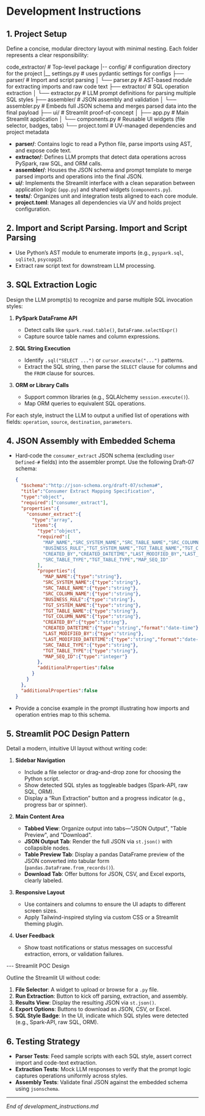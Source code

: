# Development Instructions
## 1. Project Setup

Define a concise, modular directory layout with minimal nesting. Each folder represents a clear responsibility:

code_extractor/                   # Top-level package
|-- config/                       # configuration directory for the project
    |__ settings.py               # uses pydantic settings for configs
├── parser/                       # Import and script parsing
│   └── parser.py                 # AST-based module for extracting imports and raw code text
├── extractor/                    # SQL operation extraction
│   └── extractor.py              # LLM prompt definitions for parsing multiple SQL styles
├── assembler/                    # JSON assembly and validation
│   └── assembler.py              # Embeds full JSON schema and merges parsed data into the final payload
├── ui/                           # Streamlit proof-of-concept
│   ├── app.py                    # Main Streamlit application
│   └── components.py             # Reusable UI widgets (file selector, badges, tabs)
└── project.toml                  # UV-managed dependencies and project metadata

* **parser/**: Contains logic to read a Python file, parse imports using AST, and expose code text.
* **extractor/**: Defines LLM prompts that detect data operations across PySpark, raw SQL, and ORM calls.
* **assembler/**: Houses the JSON schema and prompt template to merge parsed imports and operations into the final JSON.
* **ui/**: Implements the Streamlit interface with a clean separation between application logic (`app.py`) and shared widgets (`components.py`).
* **tests/**: Organizes unit and integration tests aligned to each core module.
* **project.toml**: Manages all dependencies via UV and holds project configuration.

## 2. Import and Script Parsing. Import and Script Parsing

* Use Python’s AST module to enumerate imports (e.g., `pyspark.sql`, `sqlite3`, `psycopg2`).
* Extract raw script text for downstream LLM processing.

## 3. SQL Extraction Logic

Design the LLM prompt(s) to recognize and parse multiple SQL invocation styles:

1. **PySpark DataFrame API**

   * Detect calls like `spark.read.table()`, `DataFrame.selectExpr()`
   * Capture source table names and column expressions.

2. **SQL String Execution**

   * Identify `.sql("SELECT ...")` or `cursor.execute("...")` patterns.
   * Extract the SQL string, then parse the `SELECT` clause for columns and the `FROM` clause for sources.

3. **ORM or Library Calls**

   * Support common libraries (e.g., SQLAlchemy `session.execute()`).
   * Map ORM queries to equivalent SQL operations.

For each style, instruct the LLM to output a unified list of operations with fields: `operation`, `source`, `destination`, `parameters`.

## 4. JSON Assembly with Embedded Schema

* Hard‑code the `consumer_extract` JSON schema (excluding `User Defined-#` fields) into the assembler prompt. Use the following Draft-07 schema:

  ```json
  {
    "$schema":"http://json-schema.org/draft-07/schema#",
    "title":"Consumer Extract Mapping Specification",
    "type":"object",
    "required":["consumer_extract"],
    "properties":{
      "consumer_extract":{
        "type":"array",
        "items":{
          "type":"object",
          "required":[
            "MAP_NAME","SRC_SYSTEM_NAME","SRC_TABLE_NAME","SRC_COLUMN_NAME",
            "BUSINESS_RULE","TGT_SYSTEM_NAME","TGT_TABLE_NAME","TGT_COLUMN_NAME",
            "CREATED_BY","CREATED_DATETIME","LAST_MODIFIED_BY","LAST_MODIFIED_DATETIME",
            "SRC_TABLE_TYPE","TGT_TABLE_TYPE","MAP_SEQ_ID"
          ],
          "properties":{
            "MAP_NAME":{"type":"string"},
            "SRC_SYSTEM_NAME":{"type":"string"},
            "SRC_TABLE_NAME":{"type":"string"},
            "SRC_COLUMN_NAME":{"type":"string"},
            "BUSINESS_RULE":{"type":"string"},
            "TGT_SYSTEM_NAME":{"type":"string"},
            "TGT_TABLE_NAME":{"type":"string"},
            "TGT_COLUMN_NAME":{"type":"string"},
            "CREATED_BY":{"type":"string"},
            "CREATED_DATETIME":{"type":"string","format":"date-time"},
            "LAST_MODIFIED_BY":{"type":"string"},
            "LAST_MODIFIED_DATETIME":{"type":"string","format":"date-time"},
            "SRC_TABLE_TYPE":{"type":"string"},
            "TGT_TABLE_TYPE":{"type":"string"},
            "MAP_SEQ_ID":{"type":"integer"}
          },
          "additionalProperties":false
        }
      }
    },
    "additionalProperties":false
  }
  ```

* Provide a concise example in the prompt illustrating how imports and operation entries map to this schema.

## 5. Streamlit POC Design Pattern

Detail a modern, intuitive UI layout without writing code:

1. **Sidebar Navigation**

   * Include a file selector or drag-and-drop zone for choosing the Python script.
   * Show detected SQL styles as toggleable badges (Spark-API, raw SQL, ORM).
   * Display a “Run Extraction” button and a progress indicator (e.g., progress bar or spinner).

2. **Main Content Area**

   * **Tabbed View**: Organize output into tabs—"JSON Output", "Table Preview", and "Download".
   * **JSON Output Tab**: Render the full JSON via `st.json()` with collapsible nodes.
   * **Table Preview Tab**: Display a pandas DataFrame preview of the JSON converted into tabular form (`pandas.DataFrame.from_records()`).
   * **Download Tab**: Offer buttons for JSON, CSV, and Excel exports, clearly labeled.

3. **Responsive Layout**

   * Use containers and columns to ensure the UI adapts to different screen sizes.
   * Apply Tailwind-inspired styling via custom CSS or a Streamlit theming plugin.

4. **User Feedback**

   * Show toast notifications or status messages on successful extraction, errors, or validation failures.

\--- Streamlit POC Design

Outline the Streamlit UI without code:

1. **File Selector**: A widget to upload or browse for a `.py` file.
2. **Run Extraction**: Button to kick off parsing, extraction, and assembly.
3. **Results View**: Display the resulting JSON via `st.json()`.
4. **Export Options**: Buttons to download as JSON, CSV, or Excel.
5. **SQL Style Badge**: In the UI, indicate which SQL styles were detected (e.g., Spark‑API, raw SQL, ORM).

## 6. Testing Strategy

* **Parser Tests**: Feed sample scripts with each SQL style, assert correct import and code-text extraction.
* **Extraction Tests**: Mock LLM responses to verify that the prompt logic captures operations uniformly across styles.
* **Assembly Tests**: Validate final JSON against the embedded schema using `jsonschema`.

---

*End of development\_instructions.md*
